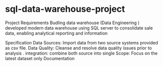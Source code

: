 # sql-data-warehouse-project



Project Requirements
Budling data warehouse (Data Engineering )
developed modern data warehouse  using SQL server to consolidate sale data, enabling analytical reporting and information 

Specification
Data Sources: Import data from two source systems provided as csv file.
Data Quality: Cleanse and resolve data quality issues prior to analysis .
integration: combine both source into single 
Scope: Focus on the latest dataset only
Documentation
